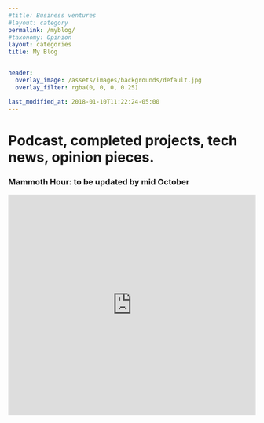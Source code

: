 ```yaml
---
#title: Business ventures
#layout: category
permalink: /myblog/
#taxonomy: Opinion
layout: categories
title: My Blog


header:
  overlay_image: /assets/images/backgrounds/default.jpg
  overlay_filter: rgba(0, 0, 0, 0.25)

last_modified_at: 2018-01-10T11:22:24-05:00
---
```


# Podcast, completed projects, tech news, opinion pieces.

### Mammoth Hour: to be updated by mid October

<iframe width="100%" height="450" scrolling="no" frameborder="no" src="https://w.soundcloud.com/player/?url=https%3A//api.soundcloud.com/users/24061985&color=%23ff5500&auto_play=true&hide_related=false&show_comments=true&show_user=true&show_reposts=false&show_teaser=true"></iframe>
